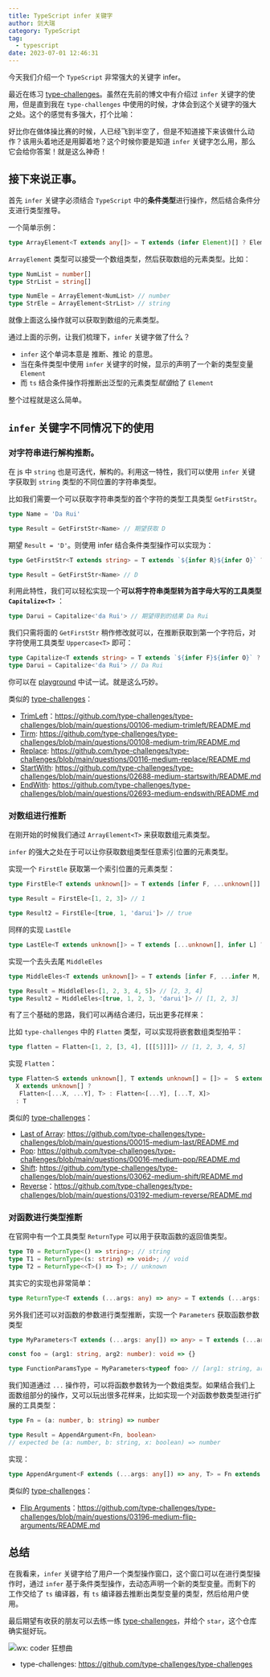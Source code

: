 ```yaml
---
title: TypeScript infer 关键字
author: 剑大瑞
category: TypeScript
tag: 
  - typescript
date: 2023-07-01 12:46:31
---
```

今天我们介绍一个 `TypeScript` 非常强大的关键字 infer。

最近在练习 [type-challenges](https://github.com/type-challenges/type-challenges/tree/main)。虽然在先前的博文中有介绍过 `infer` 关键字的使用，但是直到我在 `type-challenges` 中使用的时候，才体会到这个关键字的强大之处。这个的感觉有多强大，打个比喻：

好比你在做体操比赛的时候，人已经飞到半空了，但是不知道接下来该做什么动作？该用头着地还是用脚着地？这个时候你要是知道 `infer` 关键字怎么用，那么它会给你答案！就是这么神奇！

## 接下来说正事。

首先 `infer` 关键字必须结合 `TypeScript` 中的**条件类型**进行操作，然后结合条件分支进行类型推导。

一个简单示例：

```typescript
type ArrayElement<T extends any[]> = T extends (infer Element)[] ? Element : never
```

`ArrayElement` 类型可以接受一个数组类型，然后获取数组的元素类型。比如：

```typescript
type NumList = number[]
type StrList = string[]

type NumEle = ArrayElement<NumList> // number
type StrEle = ArrayElement<StrList> // string
```

就像上面这么操作就可以获取到数组的元素类型。

通过上面的示例，让我们梳理下，`infer` 关键字做了什么？

- `infer` 这个单词本意是 推断、推论 的意思。
- 当在条件类型中使用 `infer` 关键字的时候，显示的声明了一个新的类型变量 `Element`
- 而 `ts` 结合条件操作将推断出泛型的元素类型*赋值*给了 `Element`

整个过程就是这么简单。

## `infer` 关键字不同情况下的使用

### 对字符串进行解构推断。

在 js 中 `string` 也是可迭代，解构的。利用这一特性，我们可以使用 `infer` 关键字获取到 `string` 类型的不同位置的字符串类型。

比如我们需要一个可以获取字符串类型的首个字符的类型工具类型 `GetFirstStr`。

```typescript
type Name = 'Da Rui'

type Result = GetFirstStr<Name> // 期望获取 D
```

期望 `Result = 'D'`。则使用 infer 结合条件类型操作可以实现为：

```typescript
type GetFirstStr<T extends string> = T extends `${infer R}${infer O}` ? R : never

type Result = GetFirstStr<Name> // D
```

利用此特性，我们可以轻松实现一个**可以将字符串类型转为首字母大写的工具类型 `Capitalize<T>`** ：

```typescript
type Darui = Capitalize<'da Rui'> // 期望得到的结果 Da Rui
```

我们只需将面的 `GetFirstStr` 稍作修改就可以，在推断获取到第一个字符后，对字符使用工具类型 `Uppercase<T>` 即可：

```typescript
type Capitalize<T extends string> = T extends `${infer F}${infer O}` ? `${Uppercase<F>}${O}` : S;
type Darui = Capitalize<'da Rui'> // Da Rui
```

你可以在 [playground](https://www.typescriptlang.org/play) 中试一试。就是这么巧妙。

类似的 [type-challenges](https://github.com/type-challenges/type-challenges/tree/main)：

- [TrimLeft](https://github.com/type-challenges/type-challenges/blob/main/questions/00106-medium-trimleft/README.md)：https://github.com/type-challenges/type-challenges/blob/main/questions/00106-medium-trimleft/README.md
- [Tirm]( https://github.com/type-challenges/type-challenges/blob/main/questions/00108-medium-trim/README.md): https://github.com/type-challenges/type-challenges/blob/main/questions/00108-medium-trim/README.md
- [Replace](https://github.com/type-challenges/type-challenges/blob/main/questions/00116-medium-replace/README.md): https://github.com/type-challenges/type-challenges/blob/main/questions/00116-medium-replace/README.md
- [StartWith](https://github.com/type-challenges/type-challenges/blob/main/questions/02688-medium-startswith/README.md): https://github.com/type-challenges/type-challenges/blob/main/questions/02688-medium-startswith/README.md
- [EndWith](https://github.com/type-challenges/type-challenges/blob/main/questions/02693-medium-endswith/README.md): https://github.com/type-challenges/type-challenges/blob/main/questions/02693-medium-endswith/README.md

### 对数组进行推断

在刚开始的时候我们通过 `ArrayElement<T>` 来获取数组元素类型。

`infer` 的强大之处在于可以让你获取数组类型任意索引位置的元素类型。

实现一个 `FirstEle` 获取第一个索引位置的元素类型：

```typescript
type FirstEle<T extends unknown[]> = T extends [infer F, ...unknown[]] ? typeof F : never

type Result = FirstEle<[1, 2, 3]> // 1

type Result2 = FirstEle<[true, 1, 'darui']> // true
```

同样的实现 `LastEle`

```typescript
type LastEle<T extends unknown[]> = T extends [...unknown[], infer L] ? typeof L : never
```

实现一个去头去尾 `MiddleEles`

```typescript
type MiddleEles<T extends unknown[]> = T extends [infer F, ...infer M, infer L] ? M: never

type Result = MiddleEles<[1, 2, 3, 4, 5]> // [2, 3, 4]
type Result2 = MiddleEles<[true, 1, 2, 3, 'darui']> // [1, 2, 3]
```

有了三个基础的思路，我们可以再结合递归，玩出更多花样来：

比如 `type-challenges` 中的 `Flatten` 类型，可以实现将嵌套数组类型拍平：

```typescript
type flatten = Flatten<[1, 2, [3, 4], [[[5]]]]> // [1, 2, 3, 4, 5]
```

实现 `Flatten`：

```typescript
type Flatten<S extends unknown[], T extends unknown[] = []> =  S extends [infer X, ...infer Y] ? 
  X extends unknown[] ?
   Flatten<[...X, ...Y], T> : Flatten<[...Y], [...T, X]> 
  : T
```

类似的  [type-challenges](https://github.com/type-challenges/type-challenges/tree/main)：

- [Last of Array](https://github.com/type-challenges/type-challenges/blob/main/questions/00015-medium-last/README.md): https://github.com/type-challenges/type-challenges/blob/main/questions/00015-medium-last/README.md
- [Pop](https://github.com/type-challenges/type-challenges/blob/main/questions/00016-medium-pop/README.md): https://github.com/type-challenges/type-challenges/blob/main/questions/00016-medium-pop/README.md
- [Shift](https://github.com/type-challenges/type-challenges/blob/main/questions/03062-medium-shift/README.md): https://github.com/type-challenges/type-challenges/blob/main/questions/03062-medium-shift/README.md
- [Reverse](https://github.com/type-challenges/type-challenges/blob/main/questions/03192-medium-reverse/README.md)：https://github.com/type-challenges/type-challenges/blob/main/questions/03192-medium-reverse/README.md

### 对函数进行类型推断

在官网中有一个工具类型 `ReturnType` 可以用于获取函数的返回值类型。

```typescript
type T0 = ReturnType<() => string>; // string
type T1 = ReturnType<(s: string) => void>; // void
type T2 = ReturnType<<T>() => T>; // unknown
```

其实它的实现也非常简单：

```typescript
type ReturnType<T extends (...args: any) => any> = T extends (...args: any) => infer R ? R : any
```

另外我们还可以对函数的参数进行类型推断，实现一个 `Parameters` 获取函数参数类型

```typescript
type MyParameters<T extends (...args: any[]) => any> = T extends (...args: infer P) => any ? P : never

const foo = (arg1: string, arg2: number): void => {}

type FunctionParamsType = MyParameters<typeof foo> // [arg1: string, arg2: number]
```

我们知道通过 `...` 操作符，可以将函数参数转为一个数组类型。如果结合我们上面数组部分的操作，又可以玩出很多花样来，比如实现一个对函数参数类型进行扩展的工具类型：

```typescript
type Fn = (a: number, b: string) => number

type Result = AppendArgument<Fn, boolean> 
// expected be (a: number, b: string, x: boolean) => number
```

实现：

```typescript
type AppendArgument<F extends (...args: any[]) => any, T> = Fn extends (...args: infer P[]) => infer R ? (...args: [...P, T]) => R : never 
```

类似的  [type-challenges](https://github.com/type-challenges/type-challenges/tree/main)：

- [Flip Arguments](https://github.com/type-challenges/type-challenges/blob/main/questions/03196-medium-flip-arguments/README.md)：https://github.com/type-challenges/type-challenges/blob/main/questions/03196-medium-flip-arguments/README.md

## 总结

在我看来，`infer` 关键字给了用户一个类型操作窗口，这个窗口可以在进行类型操作时，通过 `infer` 基于条件类型操作，去动态声明一个新的类型变量。而剩下的工作交给了 `ts` 编译器，有 `ts` 编译器去推断出类型变量的类型，然后给用户使用。

最后期望有收获的朋友可以去练一练  [type-challenges](https://github.com/type-challenges/type-challenges/tree/main)，并给个 `star`，这个仓库确实挺好玩。



![wx: coder 狂想曲](/images/wx/qrcode.png)


- type-challenges: https://github.com/type-challenges/type-challenges
